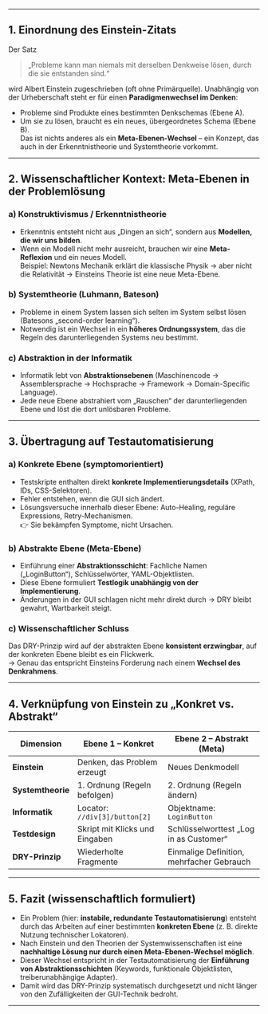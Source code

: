 
---

## 1. Einordnung des Einstein-Zitats

Der Satz

> „Probleme kann man niemals mit derselben Denkweise lösen, durch die sie entstanden sind.“

wird Albert Einstein zugeschrieben (oft ohne Primärquelle). Unabhängig von der Urheberschaft steht er für einen **Paradigmenwechsel im Denken**:

- Probleme sind Produkte eines bestimmten Denkschemas (Ebene A).
- Um sie zu lösen, braucht es ein neues, übergeordnetes Schema (Ebene B).  
    Das ist nichts anderes als ein **Meta-Ebenen-Wechsel** – ein Konzept, das auch in der Erkenntnistheorie und Systemtheorie vorkommt.

---

## 2. Wissenschaftlicher Kontext: Meta-Ebenen in der Problemlösung

### a) Konstruktivismus / Erkenntnistheorie

- Erkenntnis entsteht nicht aus „Dingen an sich“, sondern aus **Modellen, die wir uns bilden**.
- Wenn ein Modell nicht mehr ausreicht, brauchen wir eine **Meta-Reflexion** und ein neues Modell.  
    Beispiel: Newtons Mechanik erklärt die klassische Physik → aber nicht die Relativität → Einsteins Theorie ist eine neue Meta-Ebene.
   

### b) Systemtheorie (Luhmann, Bateson)

- Probleme in einem System lassen sich selten im System selbst lösen (Batesons „second-order learning“).
- Notwendig ist ein Wechsel in ein **höheres Ordnungssystem**, das die Regeln des darunterliegenden Systems neu bestimmt.

### c) Abstraktion in der Informatik

- Informatik lebt von **Abstraktionsebenen** (Maschinencode → Assemblersprache → Hochsprache → Framework → Domain-Specific Language).
- Jede neue Ebene abstrahiert vom „Rauschen“ der darunterliegenden Ebene und löst die dort unlösbaren Probleme.

---

## 3. Übertragung auf Testautomatisierung

### a) Konkrete Ebene (symptomorientiert)

- Testskripte enthalten direkt **konkrete Implementierungsdetails** (XPath, IDs, CSS-Selektoren).
- Fehler entstehen, wenn die GUI sich ändert.
- Lösungsversuche innerhalb dieser Ebene: Auto-Healing, reguläre Expressions, Retry-Mechanismen.  
    👉 Sie bekämpfen Symptome, nicht Ursachen.

### b) Abstrakte Ebene (Meta-Ebene)

- Einführung einer **Abstraktionsschicht**: Fachliche Namen („LoginButton“), Schlüsselwörter, YAML-Objektlisten.
- Diese Ebene formuliert **Testlogik unabhängig von der Implementierung**.
- Änderungen in der GUI schlagen nicht mehr direkt durch → DRY bleibt gewahrt, Wartbarkeit steigt.

### c) Wissenschaftlicher Schluss

Das DRY-Prinzip wird auf der abstrakten Ebene **konsistent erzwingbar**, auf der konkreten Ebene bleibt es ein Flickwerk.  
→ Genau das entspricht Einsteins Forderung nach einem **Wechsel des Denkrahmens**.

---

## 4. Verknüpfung von Einstein zu „Konkret vs. Abstrakt“

|Dimension|Ebene 1 – Konkret|Ebene 2 – Abstrakt (Meta)|
|---|---|---|
|**Einstein**|Denken, das Problem erzeugt|Neues Denkmodell|
|**Systemtheorie**|1. Ordnung (Regeln befolgen)|2. Ordnung (Regeln ändern)|
|**Informatik**|Locator: `//div[3]/button[2]`|Objektname: `LoginButton`|
|**Testdesign**|Skript mit Klicks und Eingaben|Schlüsselworttest „Log in as Customer“|
|**DRY-Prinzip**|Wiederholte Fragmente|Einmalige Definition, mehrfacher Gebrauch|

---

## 5. Fazit (wissenschaftlich formuliert)

- Ein Problem (hier: **instabile, redundante Testautomatisierung**) entsteht durch das Arbeiten auf einer bestimmten **konkreten Ebene** (z. B. direkte Nutzung technischer Lokatoren).
- Nach Einstein und den Theorien der Systemwissenschaften ist eine **nachhaltige Lösung nur durch einen Meta-Ebenen-Wechsel möglich**.
- Dieser Wechsel entspricht in der Testautomatisierung der **Einführung von Abstraktionsschichten** (Keywords, funktionale Objektlisten, treiberunabhängige Adapter).
- Damit wird das DRY-Prinzip systematisch durchgesetzt und nicht länger von den Zufälligkeiten der GUI-Technik bedroht.

---

